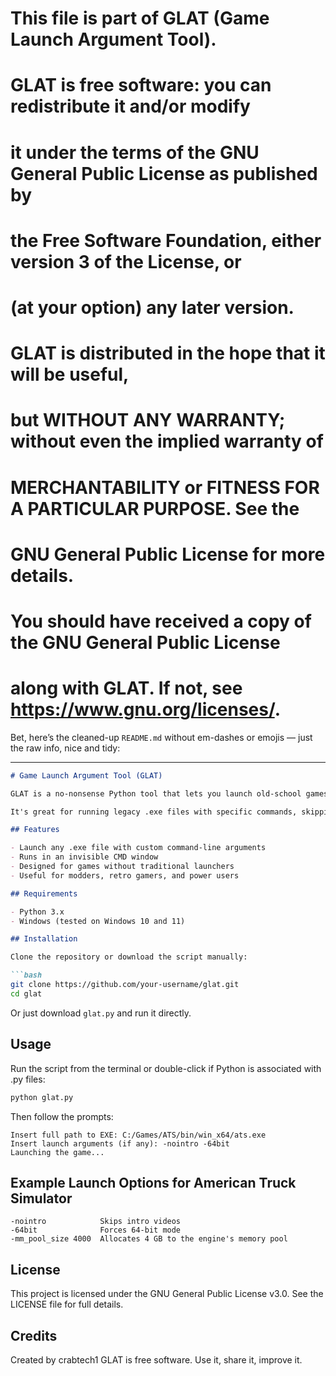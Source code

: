 # This file is part of GLAT (Game Launch Argument Tool).
#
# GLAT is free software: you can redistribute it and/or modify
# it under the terms of the GNU General Public License as published by
# the Free Software Foundation, either version 3 of the License, or
# (at your option) any later version.
#
# GLAT is distributed in the hope that it will be useful,
# but WITHOUT ANY WARRANTY; without even the implied warranty of
# MERCHANTABILITY or FITNESS FOR A PARTICULAR PURPOSE.  See the
# GNU General Public License for more details.
#
# You should have received a copy of the GNU General Public License
# along with GLAT.  If not, see <https://www.gnu.org/licenses/>.
Bet, here’s the cleaned-up `README.md` without em-dashes or emojis — just the raw info, nice and tidy:

---

````markdown
# Game Launch Argument Tool (GLAT)

GLAT is a no-nonsense Python tool that lets you launch old-school games (especially DVD or DRM-free ones) with custom command-line arguments. No launcher required.

It's great for running legacy .exe files with specific commands, skipping intros, setting memory pool sizes, or launching games exactly how you want.

## Features

- Launch any .exe file with custom command-line arguments
- Runs in an invisible CMD window
- Designed for games without traditional launchers
- Useful for modders, retro gamers, and power users

## Requirements

- Python 3.x
- Windows (tested on Windows 10 and 11)

## Installation

Clone the repository or download the script manually:

```bash
git clone https://github.com/your-username/glat.git
cd glat
````

Or just download `glat.py` and run it directly.

## Usage

Run the script from the terminal or double-click if Python is associated with .py files:

```bash
python glat.py
```

Then follow the prompts:

```
Insert full path to EXE: C:/Games/ATS/bin/win_x64/ats.exe
Insert launch arguments (if any): -nointro -64bit
Launching the game...
```

## Example Launch Options for American Truck Simulator

```
-nointro            Skips intro videos  
-64bit              Forces 64-bit mode  
-mm_pool_size 4000  Allocates 4 GB to the engine's memory pool
```

## License

This project is licensed under the GNU General Public License v3.0.
See the LICENSE file for full details.

## Credits

Created by crabtech1
GLAT is free software. Use it, share it, improve it.


